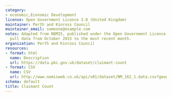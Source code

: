 ```yaml
---
category:
- economic,Economic Development
license: Open Government Licence 3.0 (United Kingdom)
maintainer: Perth and Kinross Council
maintainer_email: someone@example.com
notes: Adapted from NOMIS, published under the Open Government Licence. This will
  pull data from October 2015 to the most recent month.
organization: Perth and Kinross Council
resources:
- format: html
  name: Description
  url: https://data.pkc.gov.uk/dataset/claimant-count
- format: CSV
  name: CSV
  url: http://www.nomisweb.co.uk/api/v01/dataset/NM_162_1.data.csv?geography=973079520,973079539,973079516,973079540...973079542,973079522,973079525,973079532,973079517,973079538,973079518,973079519,973079536,973079533,973079521,973079535,973079528,973079537,973079513,973079527,973079544,973079514,973079523,973079530,973079515,973079531,973079529,973079545,973079512,973079546,973079534,973079543,973079524,973079526&date=latestMINUS23-latest&gender=0&age=0...4&measure=1&measures=20100&select=date_name,geography_name,geography_code,gender_name,age_name,measure_name,measures_name,obs_value,obs_status_name
schema: default
title: Claimant Count
---
```

